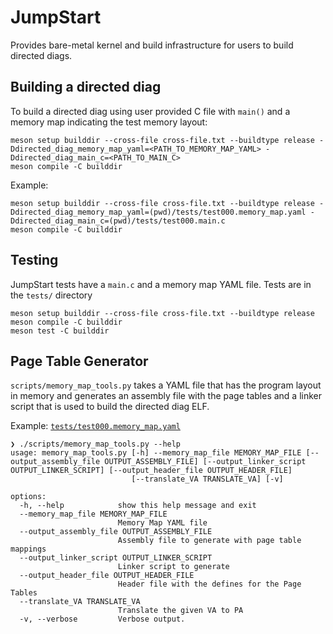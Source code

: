 <!--
SPDX-FileCopyrightText: 2023 Rivos Inc.

SPDX-License-Identifier: LicenseRef-Rivos-Internal-Only
-->

# JumpStart

Provides bare-metal kernel and build infrastructure for users to build directed diags.

## Building a directed diag

To build a directed diag using user provided C file with `main()` and a memory map indicating the test memory layout:

```
meson setup builddir --cross-file cross-file.txt --buildtype release -Ddirected_diag_memory_map_yaml=<PATH_TO_MEMORY_MAP_YAML> -Ddirected_diag_main_c=<PATH_TO_MAIN_C>
meson compile -C builddir
```

Example:
```
meson setup builddir --cross-file cross-file.txt --buildtype release -Ddirected_diag_memory_map_yaml=(pwd)/tests/test000.memory_map.yaml -Ddirected_diag_main_c=(pwd)/tests/test000.main.c
meson compile -C builddir
```

## Testing

JumpStart tests have a `main.c` and a memory map YAML file. Tests are in the `tests/` directory

```
meson setup builddir --cross-file cross-file.txt --buildtype release
meson compile -C builddir
meson test -C builddir
```

## Page Table Generator

`scripts/memory_map_tools.py` takes a YAML file that has the program layout in memory and generates an assembly file with the page tables and a linker script that is used to build the directed diag ELF.

Example: [`tests/test000.memory_map.yaml`](tests/test000.memory_map.yaml)

```
❯ ./scripts/memory_map_tools.py --help
usage: memory_map_tools.py [-h] --memory_map_file MEMORY_MAP_FILE [--output_assembly_file OUTPUT_ASSEMBLY_FILE] [--output_linker_script OUTPUT_LINKER_SCRIPT] [--output_header_file OUTPUT_HEADER_FILE]
                           [--translate_VA TRANSLATE_VA] [-v]

options:
  -h, --help            show this help message and exit
  --memory_map_file MEMORY_MAP_FILE
                        Memory Map YAML file
  --output_assembly_file OUTPUT_ASSEMBLY_FILE
                        Assembly file to generate with page table mappings
  --output_linker_script OUTPUT_LINKER_SCRIPT
                        Linker script to generate
  --output_header_file OUTPUT_HEADER_FILE
                        Header file with the defines for the Page Tables
  --translate_VA TRANSLATE_VA
                        Translate the given VA to PA
  -v, --verbose         Verbose output.
```
